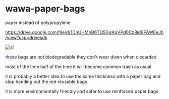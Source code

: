 # wawa-paper-bags
paper instead of polypropylene


https://drive.google.com/file/d/1DnUHMnB6TQ5GgAqVPd0Cz8id9PAWEeJb/view?usp=drivesdk


![s1](https://github.com/c4pt000/wawa-paper-bags/blob/main/IMG_20211001_134035504.jpg?raw=true)


these bags are not biodegradable they don't wear down when discarded

most of the time half of the time it will become common trash as usual

it is probably a better idea to use the same thickness with a paper bag and stop handing out the red reusable bags

it is more environmentally friendly and safer to use reinforced paper bags

